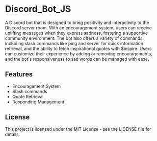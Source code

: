 # Discord_Bot_JS
  A Discord bot that is designed to bring positivity and interactivity to the Discord server room. With an encouragement system, users can receive uplifting messages when they express sadness, fostering a supportive community environment. The bot also offers a variety of commands, including slash commands like ping and server for quick information retrieval, and the ability to fetch inspirational quotes with $inspire. Users can customize their experience by adding or removing encouragements, and the bot's responsiveness to sad words can be managed with ease.
  
## Features
* Encouragement System
* Slash commands
* Quote Retrieval
* Responding Management

## License
This project is licensed under the MIT License - see the LICENSE file for details.
